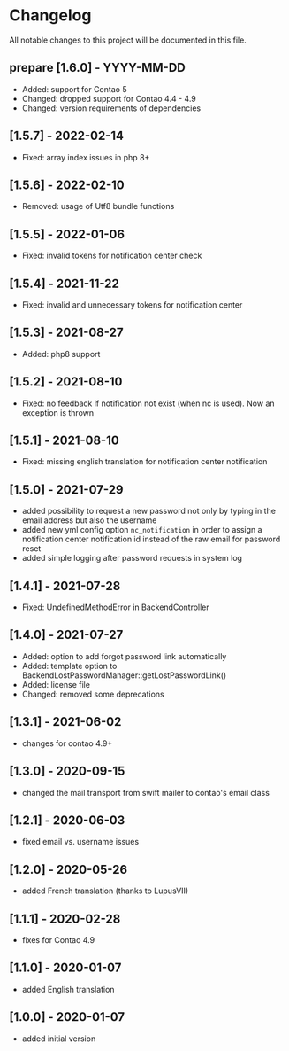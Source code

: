 # Changelog

All notable changes to this project will be documented in this file.

## prepare [1.6.0] - YYYY-MM-DD
- Added: support for Contao 5
- Changed: dropped support for Contao 4.4 - 4.9
- Changed: version requirements of dependencies

## [1.5.7] - 2022-02-14

- Fixed: array index issues in php 8+

## [1.5.6] - 2022-02-10

- Removed: usage of Utf8 bundle functions

## [1.5.5] - 2022-01-06
- Fixed: invalid tokens for notification center check

## [1.5.4] - 2021-11-22
- Fixed: invalid and unnecessary tokens for notification center

## [1.5.3] - 2021-08-27

- Added: php8 support

## [1.5.2] - 2021-08-10

- Fixed: no feedback if notification not exist (when nc is used). Now an exception is thrown

## [1.5.1] - 2021-08-10

- Fixed: missing english translation for notification center notification

## [1.5.0] - 2021-07-29

- added possibility to request a new password not only by typing in the email address but also the username
- added new yml config option `nc_notification` in order to assign a notification center notification id instead of the
  raw email for password reset
- added simple logging after password requests in system log

## [1.4.1] - 2021-07-28

- Fixed: UndefinedMethodError in BackendController

## [1.4.0] - 2021-07-27

- Added: option to add forgot password link automatically
- Added: template option to BackendLostPasswordManager::getLostPasswordLink()
- Added: license file
- Changed: removed some deprecations

## [1.3.1] - 2021-06-02

- changes for contao 4.9+

## [1.3.0] - 2020-09-15

- changed the mail transport from swift mailer to contao's email class

## [1.2.1] - 2020-06-03

- fixed email vs. username issues

## [1.2.0] - 2020-05-26

- added French translation (thanks to LupusVII)

## [1.1.1] - 2020-02-28

- fixes for Contao 4.9

## [1.1.0] - 2020-01-07

- added English translation

## [1.0.0] - 2020-01-07

- added initial version
